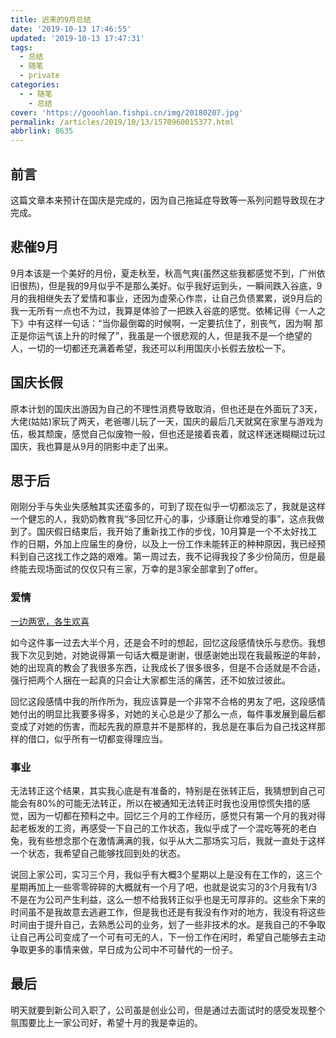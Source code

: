 ```yaml
---
title: 迟来的9月总结
date: '2019-10-13 17:46:55'
updated: '2019-10-13 17:47:31'
tags:
  - 总结
  - 随笔
  - private
categories:
  - - 随笔
    - 总结
cover: 'https://gooohlan.fishpi.cn/img/20180207.jpg'
permalink: /articles/2019/10/13/1570960015377.html
abbrlink: 8635
---
```

## 前言

这篇文章本来预计在国庆是完成的，因为自己拖延症导致等一系列问题导致现在才完成。

## 悲催9月
9月本该是一个美好的月份，夏走秋至，秋高气爽(虽然这些我都感觉不到，广州依旧很热)，但是我的9月似乎不是那么美好。似乎我好运到头，一瞬间跌入谷底，9月的我相继失去了爱情和事业，还因为虚荣心作祟，让自己负债累累，说9月后的我一无所有一点也不为过，我算是体验了一把跌入谷底的感觉。依稀记得《一人之下》中有这样一句话：“当你最倒霉的时候啊，一定要抗住了，别丧气，因为啊 那正是你运气该上升的时候了”，我虽是一个很悲观的人，但是我不是一个绝望的人，一切的一切都还充满着希望，我还可以利用国庆小长假去放松一下。

## 国庆长假
原本计划的国庆出游因为自己的不理性消费导致取消，但也还是在外面玩了3天，大佬(姑姑)家玩了两天，老爸哪儿玩了一天，国庆的最后几天就窝在家里与游戏为伍，极其颓废，感觉自己似废物一般，但也还是接着丧着，就这样迷迷糊糊过玩过国庆，我也算是从9月的阴影中走了出来。

## 思于后

刚刚分手与失业失感触其实还蛮多的，可到了现在似乎一切都淡忘了，我就是这样一个健忘的人，我奶奶教育我“多回忆开心的事，少琢磨让你难受的事”，这点我做到了。国庆假日结束后，我开始了重新找工作的步伐，10月算是一个不太好找工作的日期，外加上应届生的身份，以及上一份工作未能转正的种种原因，我已经预料到自己这找工作之路的艰难。第一周过去，我不记得我投了多少份简历，但是最终能去现场面试的仅仅只有三家，万幸的是3家全部拿到了offer。

### 爱情

[一边两宽，各生欢喜](https://www.jinjianh.com/articles/2019/09/21/1569077915744.html)

如今这件事一过去大半个月，还是会不时的想起，回忆这段感情快乐与悲伤。我想我下次见到她，对她说得第一句话大概是谢谢，很感谢她出现在我最叛逆的年龄，她的出现真的教会了我很多东西，让我成长了很多很多，但是不合适就是不合适，强行把两个人捆在一起真的只会让大家都生活的痛苦，还不如放过彼此。

回忆这段感情中我的所作所为，我应该算是一个非常不合格的男友了吧，这段感情她付出的明显比我要多得多，对她的关心总是少了那么一点，每件事发展到最后都变成了对她的伤害，而起先我的原意并不是那样的，我总是在事后为自己找这样那样的借口，似乎所有一切都变得理应当。

### 事业

无法转正这个结果，其实我心底是有准备的，特别是在张转正后，我猜想到自己可能会有80%的可能无法转正，所以在被通知无法转正时我也没用惊慌失措的感觉，因为一切都在预料之中。回忆三个月的工作经历，感觉只有第一个月的我对得起老板发的工资，再感受一下自己的工作状态，我似乎成了一个混吃等死的老白兔，我有些想念那个在激情满满的我，似乎从大二那场实习后，我就一直处于这样一个状态，我希望自己能够找回到处的状态。

说回上家公司，实习三个月，我似乎有大概3个星期以上是没有在工作的，这三个星期再加上一些零零碎碎的大概就有一个月了吧，也就是说实习的3个月我有1/3不是在为公司产生利益，这么一想不给我转正似乎也是无可厚非的。这些余下来的时间虽不是我故意去逃避工作，但是我也还是有我没有作对的地方，我没有将这些时间由于提升自己，去熟悉公司的业务，划了一些非技术的水。是我自己的不争取让自己再公司变成了一个可有可无的人，下一份工作在闲时，希望自己能够去主动争取更多的事情来做，早日成为公司中不可替代的一份子。

## 最后

明天就要到新公司入职了，公司虽是创业公司，但是通过去面试时的感受发现整个氛围要比上一家公司好，希望十月的我是幸运的。
